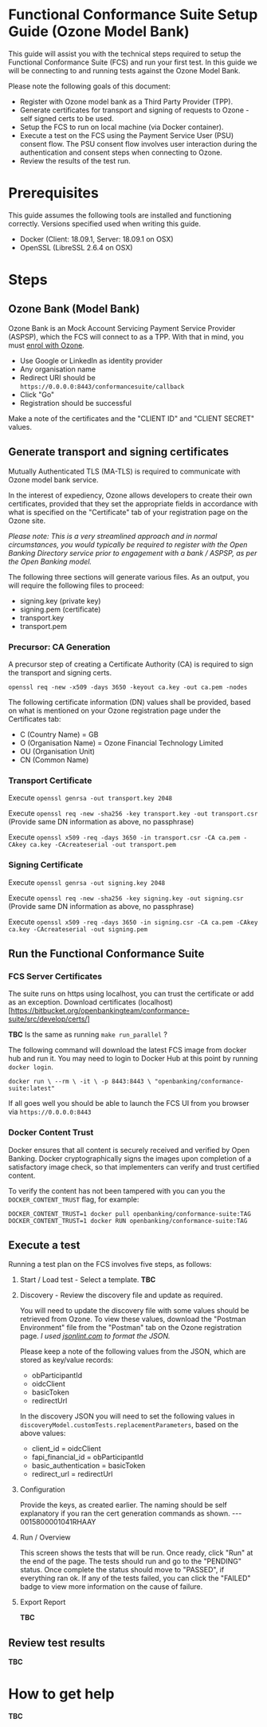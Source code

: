# Functional Conformance Suite Setup Guide (Ozone Model Bank)

This guide will assist you with the technical steps required to setup the Functional Conformance Suite (FCS) and run your first test. In this guide we will be connecting to and running tests against the Ozone Model Bank.

Please note the following goals of this document:
* Register with Ozone model bank as a Third Party Provider (TPP).
* Generate certificates for transport and signing of requests to Ozone - self signed certs to be used.
* Setup the FCS to run on local machine (via Docker container).
* Execute a test on the FCS using the Payment Service User (PSU) consent flow. The PSU consent flow involves user
interaction during the authentication and consent steps when connecting to Ozone.
* Review the results of the test run.

# Prerequisites

This guide assumes the following tools are installed and functioning correctly. Versions specified used when writing this guide.
* Docker (Client: 18.09.1, Server: 18.09.1 on OSX)
* OpenSSL (LibreSSL 2.6.4 on OSX)

# Steps

## Ozone Bank (Model Bank)

Ozone Bank is an Mock Account Servicing Payment Service Provider (ASPSP), which the FCS will connect to as a TPP. With that in mind,
you must [enrol with Ozone](https://ob2018.o3bank.co.uk:444/pub/home).

* Use Google or LinkedIn as identity provider
* Any organisation name
* Redirect URI should be `https://0.0.0.0:8443/conformancesuite/callback`
* Click "Go"
* Registration should be successful

Make a note of the certificates and the "CLIENT ID" and "CLIENT SECRET" values. 

## Generate transport and signing certificates

Mutually Authenticated TLS (MA-TLS) is required to communicate with Ozone model bank service.

In the interest of expediency, Ozone allows developers to create their own certificates, provided that they set the appropriate fields in accordance with
what is specified on the "Certificate" tab of your registration page on the Ozone site.

_Please note: This is a very
streamlined approach and in normal circumstances, you would typically be required to register with the Open Banking Directory service
prior to engagement with a bank / ASPSP, as per the Open Banking model._

The following three sections will generate various files. As an output, you will require the following files to proceed:
* signing.key (private key)
* signing.pem (certificate)
* transport.key
* transport.pem

### Precursor: CA Generation

A precursor step of creating a Certificate Authority (CA) is required to sign the transport and signing certs.

`openssl req -new -x509 -days 3650 -keyout ca.key -out ca.pem -nodes`

The following certificate information (DN) values shall be provided, based on what is mentioned on your Ozone registration page
under the Certificates tab:
* C (Country Name) = GB
* O (Organisation Name) = Ozone Financial Technology Limited
* OU (Organisation Unit) 
* CN (Common Name)

### Transport Certificate

Execute `openssl genrsa -out transport.key 2048`

Execute `openssl req -new -sha256 -key transport.key -out transport.csr` (Provide same DN information as above, no passphrase) 

Execute `openssl x509 -req -days 3650 -in transport.csr -CA ca.pem -CAkey ca.key -CAcreateserial -out transport.pem`

### Signing Certificate

Execute `openssl genrsa -out signing.key 2048`

Execute `openssl req -new -sha256 -key signing.key -out signing.csr` (Provide same DN information as above, no passphrase) 

Execute `openssl x509 -req -days 3650 -in signing.csr -CA ca.pem -CAkey ca.key -CAcreateserial -out signing.pem`

## Run the Functional Conformance Suite

### FCS Server Certificates

The suite runs on https using localhost, you can trust the certificate or add as an exception. 
Download certificates (localhost)[https://bitbucket.org/openbankingteam/conformance-suite/src/develop/certs/]

**TBC** Is the same as running `make run_parallel` ?

The following command will download the latest FCS image from docker hub and run it. You may need to login to Docker Hub
at this point by running `docker login`. 

`docker run \
        --rm \
        -it \
        -p 8443:8443 \
        "openbanking/conformance-suite:latest"`

If all goes well you should be able to launch the FCS UI from you browser via `https://0.0.0.0:8443`

### Docker Content Trust

Docker ensures that all content is securely received and verified by Open Banking. Docker cryptographically signs the images upon completion of a satisfactory image check, so that implementers can verify and trust certified content.

To verify the content has not been tampered with you can you the `DOCKER_CONTENT_TRUST` flag, for example:

    DOCKER_CONTENT_TRUST=1 docker pull openbanking/conformance-suite:TAG
    DOCKER_CONTENT_TRUST=1 docker RUN openbanking/conformance-suite:TAG

## Execute a test

Running a test plan on the FCS involves five steps, as follows:

1. Start / Load test - Select a template. **TBC**

2. Discovery - Review the discovery file and update as required.

    You will need to update the discovery file with some values should be retrieved from Ozone. To view these values,
    download the "Postman Environment" file from the "Postman" tab on the Ozone registration page. _I used [jsonlint.com](https://www.jsonlint.com)
    to format the JSON._

    Please keep a note of the following values from the JSON, which are stored as key/value records:
    * obParticipantId
    * oidcClient
    * basicToken
    * redirectUrl

    In the discovery JSON you will need to set the following values in `discoveryModel.customTests.replacementParameters`, based on the above values:
    * client_id = oidcClient
    * fapi_financial_id = obParticipantId 
    * basic_authentication = basicToken
    * redirect_url = redirectUrl

3. Configuration

    Provide the keys, as created earlier. The naming should be self explanatory if you ran the cert generation commands as shown.
    --- 0015800001041RHAAY

4. Run / Overview

    This screen shows the tests that will be run. Once ready, click "Run" at the end of the page. The tests should run and go to the "PENDING" status. Once complete the status should move to "PASSED", if everything ran ok. If any of the tests failed, you can click the "FAILED" badge to view more information on the cause of failure. 

5. Export Report

    **TBC**

## Review test results

**TBC**

# How to get help

**TBC**
